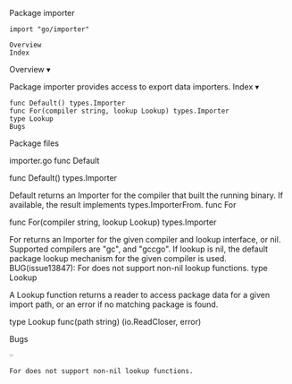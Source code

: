 
 Package importer

    import "go/importer"

    Overview
    Index

Overview ▾

Package importer provides access to export data importers.
Index ▾

    func Default() types.Importer
    func For(compiler string, lookup Lookup) types.Importer
    type Lookup
    Bugs

Package files

importer.go
func Default

func Default() types.Importer

Default returns an Importer for the compiler that built the running binary. If available, the result implements types.ImporterFrom.
func For

func For(compiler string, lookup Lookup) types.Importer

For returns an Importer for the given compiler and lookup interface, or nil. Supported compilers are "gc", and "gccgo". If lookup is nil, the default package lookup mechanism for the given compiler is used. BUG(issue13847): For does not support non-nil lookup functions.
type Lookup

A Lookup function returns a reader to access package data for a given import path, or an error if no matching package is found.

type Lookup func(path string) (io.ReadCloser, error)

Bugs

    ☞

    For does not support non-nil lookup functions.
